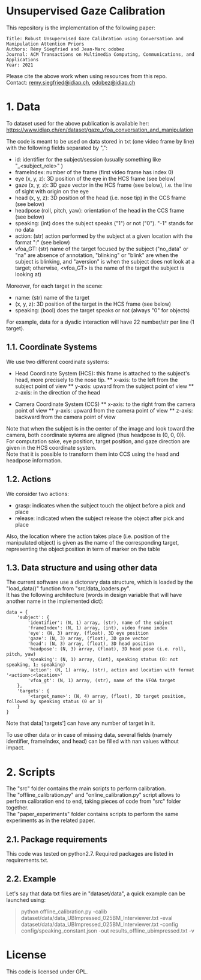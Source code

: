 # Unsupervised Gaze Calibration

This repository is the implementation of the following paper:

    Title: Robust Unsupervised Gaze Calibration using Conversation and Manipulation Attention Priors
    Authors: Rémy Siegfried and Jean-Marc odobez
    Journal: ACM Transactions on Multimedia Computing, Communications, and Applications
    Year: 2021

Please cite the above work when using resources from this repo.  
Contact: remy.siegfried@idiap.ch, odobez@idiap.ch


# 1. Data

To dataset used for the above publication is available her: https://www.idiap.ch/en/dataset/gaze_vfoa_conversation_and_manipulation

The code is meant to be used on data stored in txt (one video frame by line) with the following fields separated by ",":
* id: identifier for the subject/session (usually something like "<session>_<subject_role>" )
* frameIndex: number of the frame (first video frame has index 0)
* eye (x, y, z): 3D position of the eye in the HCS frame (see below)
* gaze (x, y, z): 3D gaze vector in the HCS frame (see below), i.e. the line of sight with origin on the eye
* head (x, y, z): 3D position of the head (i.e. nose tip) in the CCS frame (see below)
* headpose (roll, pitch, yaw): orientation of the head in the CCS frame (see below)
* speaking: (int) does the subject speaks ("1") or not ("0"). "-1" stands for no data
* action: (str) action performed by the subject at a given location with the format "<action>:<location>" (see below)
* vfoa_GT: (str) name of the target focused by the subject ("no_data" or "na" are absence of annotation, "blinking" or "blink" are when the subject is blinking, and "aversion" is when the subject does not look at a target; otherwise, <vfoa_GT> is the name of the target the subject is looking at)

Moreover, for each target in the scene:
* name: (str) name of the target
* (x, y, z): 3D position of the target in the HCS frame (see below)
* speaking: (bool) does the target speaks or not (always "0" for objects)

For example, data for a dyadic interaction will have 22 number/str per line (1 target).

## 1.1. Coordinate Systems
We use two different coordinate systems:
* Head Coordinate System (HCS): this frame is attached to the subject's head, more precisely to the nose tip.
** x-axis: to the left from the subject point of view
** y-axis: upward from the subject point of view
** z-axis: in the direction of the head

* Camera Coordinate System (CCS)
** x-axis: to the right from the camera point of view
** y-axis: upward from the camera point of view
** z-axis: backward from the camera point of view

Note that when the subject is in the center of the image and look toward the camera, both coordinate sytems are aligned (thus headpose is (0, 0, 0)).  
For computation sake, eye position, target position, and gaze direction are given in the HCS coordinate system.  
Note that it is possible to transform them into CCS using the head and headpose information.  


## 1.2. Actions
We consider two actions:
* grasp: indicates when the subject touch the object before a pick and place
* release: indicated when the subject release the object after pick and place

Also, the location where the action takes place (i.e. position of the manipulated object) is given as the name of the corresponding target, representing the object position in term of marker on the table


## 1.3. Data structure and using other data
The current software use a dictonary data structure, which is loaded by the "load_data()" function from "src/data_loaders.py".  
It has the following architecture (words in <brackets> design variable that will have another name in the implemented dict):  
    
    data = {
        'subject': {
            'identifier': (N, 1) array, (str), name of the subject
            'frameIndex': (N, 1) array, (int), video frame index
            'eye': (N, 3) array, (float), 3D eye position
            'gaze': (N, 3) array, (float), 3D gaze vector
            'head': (N, 3) array, (float), 3D head position
            'headpose': (N, 3) array, (float), 3D head pose (i.e. roll, pitch, yaw)
            'speaking': (N, 1) array, (int), speaking status (0: not speaking, 1; speaking)
            'action': (N, 1) array, (str), action and location with format '<action>:<location>'
            'vfoa_gt': (N, 1) array, (str), name of the VFOA target
        },
        'targets': {
            '<target_name>': (N, 4) array, (float), 3D target position, followed by speaking status (0 or 1)
        }
    }

Note that data['targets'] can have any number of target in it.

To use other data or in case of missing data, several fields (namely identifier, frameIndex, and head)
can be filled with nan values without impact.



# 2. Scripts

The "src" folder contains the main scripts to perform calibration.  
The "offline_calibration.py" and "online_calibration.py" script allows to perform calibration end to end, taking pieces of code from "src" folder together.  
The "paper_experiments" folder contains scripts to perform the same experiments as in the related paper.  


## 2.1. Package requirements

This code was tested on python2.7.
Required packages are listed in requirements.txt.


## 2.2. Example

Let's say that data txt files are in "dataset/data",
a quick example can be launched using:

> python offline_calibration.py -calib dataset/data/data_UBImpressed_025BM_Interviewer.txt -eval dataset/data/data_UBImpressed_025BM_Interviewer.txt -config config/speaking_constant.json -out results_offline_ubimpressed.txt -v

# License

This code is licensed under GPL.
